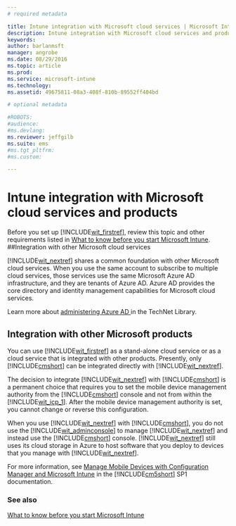 ```yaml
---
# required metadata

title: Intune integration with Microsoft cloud services | Microsoft Intune
description: Intune integration with Microsoft cloud services and products and with other Microsoft products
keywords:
author: barlanmsft
manager: angrobe
ms.date: 08/29/2016
ms.topic: article
ms.prod:
ms.service: microsoft-intune
ms.technology:
ms.assetid: 49675811-08a3-408f-810b-89552ff404bd

# optional metadata

#ROBOTS:
#audience:
#ms.devlang:
ms.reviewer: jeffgilb
ms.suite: ems
#ms.tgt_pltfrm:
#ms.custom:

---
```


# Intune integration with Microsoft cloud services and products

Before you set up [!INCLUDE[wit_firstref](../includes/wit_firstref_md.md)], review this topic and other requirements listed in [What to know before you start Microsoft Intune](what-to-know-before-you-start-microsoft-intune.md).
##Integration with other Microsoft cloud services


[!INCLUDE[wit_nextref](../includes/wit_nextref_md.md)] shares a common foundation with other Microsoft cloud services. When you use the same account to subscribe to multiple cloud services, those services use the same Microsoft Azure AD infrastructure, and they are tenants of Azure AD. Azure AD provides the core directory and identity management capabilities for Microsoft cloud services.

Learn more about [administering Azure AD ](http://technet.microsoft.com/library/hh967611.aspx) in the TechNet Library.

## Integration with other Microsoft products
You can use [!INCLUDE[wit_firstref](../includes/wit_firstref_md.md)] as a stand-alone cloud service or as a cloud service that is integrated with other products. Presently, only [!INCLUDE[cmshort](../includes/cmshort_md.md)] can be integrated directly with [!INCLUDE[wit_nextref](../includes/wit_nextref_md.md)].

The decision to integrate [!INCLUDE[wit_nextref](../includes/wit_nextref_md.md)] with [!INCLUDE[cmshort](../includes/cmshort_md.md)] is a permanent choice that requires you to set the mobile device management authority from the [!INCLUDE[cmshort](../includes/cmshort_md.md)] console and not from within the [!INCLUDE[wit_icp_1](../includes/wit_icp_1_md.md)]. After the mobile device management authority is set, you cannot change or reverse this configuration.

When you use [!INCLUDE[wit_nextref](../includes/wit_nextref_md.md)] with [!INCLUDE[cmshort](../includes/cmshort_md.md)], you do not use the [!INCLUDE[wit_adminconsole](../includes/wit_adminconsole_md.md)] to manage [!INCLUDE[wit_nextref](../includes/wit_nextref_md.md)] and instead use the [!INCLUDE[cmshort](../includes/cmshort_md.md)] console. [!INCLUDE[wit_nextref](../includes/wit_nextref_md.md)] still uses its cloud storage in Azure to host software that you deploy to devices that you manage with [!INCLUDE[wit_nextref](../includes/wit_nextref_md.md)].

For more information, see [Manage Mobile Devices with Configuration Manager and Microsoft Intune](http://msdn.microsoft.com/library/2c6bd0e5-d436-41c8-bf38-30152d76be10) in the [!INCLUDE[cm5short](../includes/cm5short_md.md)] SP1 documentation.

### See also
[What to know before you start Microsoft Intune](what-to-know-before-you-start-microsoft-intune.md)
